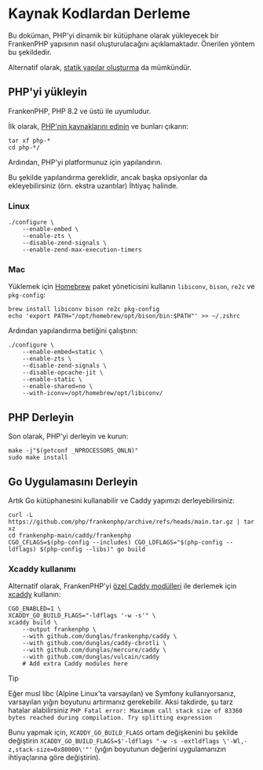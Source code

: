 # Kaynak Kodlardan Derleme

Bu doküman, PHP'yi dinamik bir kütüphane olarak yükleyecek bir FrankenPHP yapısının nasıl oluşturulacağını açıklamaktadır.
Önerilen yöntem bu şekildedir.

Alternatif olarak, [statik yapılar oluşturma](static.md) da mümkündür.

## PHP'yi yükleyin

FrankenPHP, PHP 8.2 ve üstü ile uyumludur.

İlk olarak, [PHP'nin kaynaklarını edinin](https://www.php.net/downloads.php) ve bunları çıkarın:

```console
tar xf php-*
cd php-*/
```

Ardından, PHP'yi platformunuz için yapılandırın.

Bu şekilde yapılandırma gereklidir, ancak başka opsiyonlar da ekleyebilirsiniz (örn. ekstra uzantılar)
İhtiyaç halinde.

### Linux

```console
./configure \
    --enable-embed \
    --enable-zts \
    --disable-zend-signals \
    --enable-zend-max-execution-timers
```

### Mac

Yüklemek için [Homebrew](https://brew.sh/) paket yöneticisini kullanın
`libiconv`, `bison`, `re2c` ve `pkg-config`:

```console
brew install libiconv bison re2c pkg-config
echo 'export PATH="/opt/homebrew/opt/bison/bin:$PATH"' >> ~/.zshrc
```

Ardından yapılandırma betiğini çalıştırın:

```console
./configure \
    --enable-embed=static \
    --enable-zts \
    --disable-zend-signals \
    --disable-opcache-jit \
    --enable-static \
    --enable-shared=no \
    --with-iconv=/opt/homebrew/opt/libiconv/
```

## PHP Derleyin

Son olarak, PHP'yi derleyin ve kurun:

```console
make -j"$(getconf _NPROCESSORS_ONLN)"
sudo make install
```

## Go Uygulamasını Derleyin

Artık Go kütüphanesini kullanabilir ve Caddy yapımızı derleyebilirsiniz:

```console
curl -L https://github.com/php/frankenphp/archive/refs/heads/main.tar.gz | tar xz
cd frankenphp-main/caddy/frankenphp
CGO_CFLAGS=$(php-config --includes) CGO_LDFLAGS="$(php-config --ldflags) $(php-config --libs)" go build
```

### Xcaddy kullanımı

Alternatif olarak, FrankenPHP'yi [özel Caddy modülleri](https://caddyserver.com/docs/modules/) ile derlemek için [xcaddy](https://github.com/caddyserver/xcaddy) kullanın:

```console
CGO_ENABLED=1 \
XCADDY_GO_BUILD_FLAGS="-ldflags '-w -s'" \
xcaddy build \
    --output frankenphp \
    --with github.com/dunglas/frankenphp/caddy \
    --with github.com/dunglas/caddy-cbrotli \
    --with github.com/dunglas/mercure/caddy \
    --with github.com/dunglas/vulcain/caddy
    # Add extra Caddy modules here
```

> [!TIP]
>
> Eğer musl libc (Alpine Linux'ta varsayılan) ve Symfony kullanıyorsanız,
> varsayılan yığın boyutunu artırmanız gerekebilir.
> Aksi takdirde, şu tarz hatalar alabilirsiniz `PHP Fatal error: Maximum call stack size of 83360 bytes reached during compilation. Try splitting expression`
>
> Bunu yapmak için, `XCADDY_GO_BUILD_FLAGS` ortam değişkenini bu şekilde değiştirin
> `XCADDY_GO_BUILD_FLAGS=$'-ldflags "-w -s -extldflags \'-Wl,-z,stack-size=0x80000\'"'`
> (yığın boyutunun değerini uygulamanızın ihtiyaçlarına göre değiştirin).
